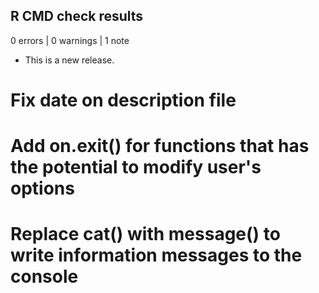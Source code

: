 ## R CMD check results

0 errors | 0 warnings | 1 note

* This is a new release.
# Fix date on description file
# Add on.exit() for functions that has the potential to modify user's options
# Replace cat() with message() to write information messages to the console
